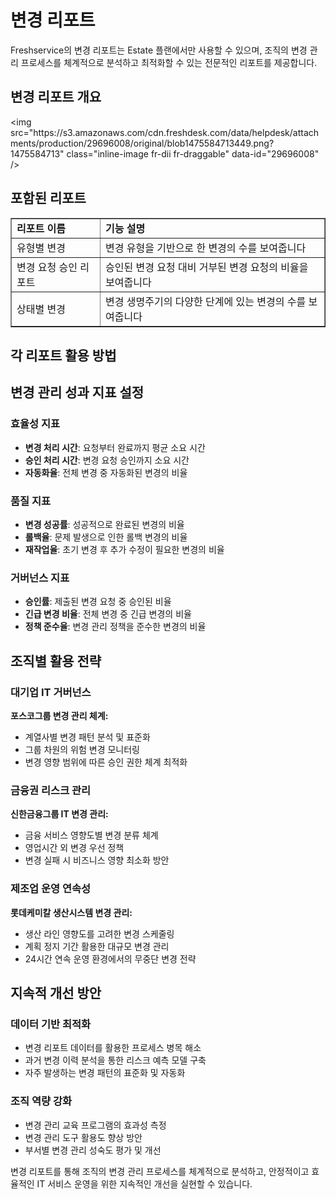 # 변경 리포트

Freshservice의 변경 리포트는 Estate 플랜에서만 사용할 수 있으며, 조직의 변경 관리 프로세스를 체계적으로 분석하고 최적화할 수 있는 전문적인 리포트를 제공합니다.

## 변경 리포트 개요

<p>&lt;img src="https://s3.amazonaws.com/cdn.freshdesk.com/data/helpdesk/attachments/production/29696008/original/blob1475584713449.png?1475584713" class="inline-image fr-dii fr-draggable" data-id="29696008" /></p>

## 포함된 리포트

<table border="1" cellpadding="0" cellspacing="0" style={{ borderCollapse: "collapse", border: "1px solid #afafaf", width: "100%" }}>
<tbody>
<tr>
<td><strong>리포트 이름</strong></td>
<td><strong>기능 설명</strong></td>
</tr>
<tr>
<td>유형별 변경</td>
<td>변경 유형을 기반으로 한 변경의 수를 보여줍니다</td>
</tr>
<tr>
<td>변경 요청 승인 리포트</td>
<td>승인된 변경 요청 대비 거부된 변경 요청의 비율을 보여줍니다</td>
</tr>
<tr>
<td>상태별 변경</td>
<td>변경 생명주기의 다양한 단계에 있는 변경의 수를 보여줍니다</td>
</tr>
</tbody>
</table>

## 각 리포트 활용 방법

## 변경 관리 성과 지표 설정

### 효율성 지표
- **변경 처리 시간**: 요청부터 완료까지 평균 소요 시간
- **승인 처리 시간**: 변경 요청 승인까지 소요 시간
- **자동화율**: 전체 변경 중 자동화된 변경의 비율

### 품질 지표
- **변경 성공률**: 성공적으로 완료된 변경의 비율
- **롤백율**: 문제 발생으로 인한 롤백 변경의 비율
- **재작업율**: 초기 변경 후 추가 수정이 필요한 변경의 비율

### 거버넌스 지표
- **승인률**: 제출된 변경 요청 중 승인된 비율
- **긴급 변경 비율**: 전체 변경 중 긴급 변경의 비율
- **정책 준수율**: 변경 관리 정책을 준수한 변경의 비율

## 조직별 활용 전략

### 대기업 IT 거버넌스
**포스코그룹 변경 관리 체계:**
- 계열사별 변경 패턴 분석 및 표준화
- 그룹 차원의 위험 변경 모니터링
- 변경 영향 범위에 따른 승인 권한 체계 최적화

### 금융권 리스크 관리
**신한금융그룹 IT 변경 관리:**
- 금융 서비스 영향도별 변경 분류 체계
- 영업시간 외 변경 우선 정책
- 변경 실패 시 비즈니스 영향 최소화 방안

### 제조업 운영 연속성
**롯데케미칼 생산시스템 변경 관리:**
- 생산 라인 영향도를 고려한 변경 스케줄링
- 계획 정지 기간 활용한 대규모 변경 관리
- 24시간 연속 운영 환경에서의 무중단 변경 전략

## 지속적 개선 방안

### 데이터 기반 최적화
- 변경 리포트 데이터를 활용한 프로세스 병목 해소
- 과거 변경 이력 분석을 통한 리스크 예측 모델 구축
- 자주 발생하는 변경 패턴의 표준화 및 자동화

### 조직 역량 강화
- 변경 관리 교육 프로그램의 효과성 측정
- 변경 관리 도구 활용도 향상 방안
- 부서별 변경 관리 성숙도 평가 및 개선

변경 리포트를 통해 조직의 변경 관리 프로세스를 체계적으로 분석하고, 안정적이고 효율적인 IT 서비스 운영을 위한 지속적인 개선을 실현할 수 있습니다.